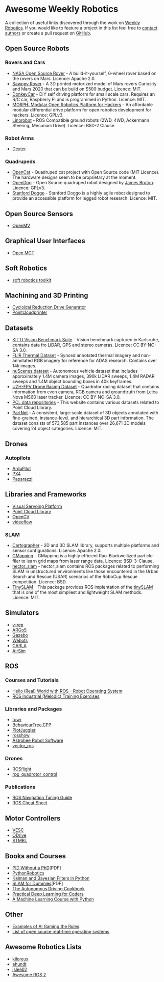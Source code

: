 # Awesome Weekly Robotics

A collection of useful links discovered through the work on [Weekly Robotics](https://weeklyrobotics.com/). If you would like to feature a project in this list feel free to [contact authors](mailto:contact@weeklyrobotics.com) or create a pull request on [GitHub](https://github.com/msadowski/awesome-weekly-robotics/pulls).

## Open Source Robots
### Rovers and Cars
 * [NASA Open Source Rover](https://github.com/nasa-jpl/open-source-rover) - A build-it-yourself, 6-wheel rover based on the rovers on Mars. Licence: Apache 2.0.
 * [Sawppy Rover](https://github.com/Roger-random/Sawppy_Rover) - A 3D printed motorized model of Mars rovers Curiosity and Mars 2020 that can be build on $500 budget. Licence: MIT.
 * [DonkeyCar](https://github.com/autorope/donkeycar) - DIY self driving platform for small scale cars. Requires an R/C car, Raspberry Pi and is programmed in Python. Licence: MIT.
 * [MORPH: Modular Open Robotics Platform for Hackers](https://github.com/roaldlemmens/morph) - An affordable modular differential drive platform for open robotics development for hackers. Licence: GPLv3.
 * [Linorobot](https://github.com/linorobot/linorobot) - ROS Compatible ground robots (2WD, 4WD, Ackermann Steering, Mecanum Drive). Licence: BSD-2 Clause.

### Robot Arms
 * [Dexter](http://hdrobotic.com/)

### Quadrupeds
 * [OpenCat](https://github.com/PetoiCamp/OpenCat) - Quadruped cat project with Open Source code (MIT Licence). The hardware designs seem to be proprietary at the moment.
 * [OpenDog](http://www.xrobots.co.uk/open-dog-the-open-source-robot/) - Open Source quadruped robot designed by [James Bruton](https://www.youtube.com/playlist?list=PLpwJoq86vov_PkA0bla0eiUTsCAPi_mZf). Licence: GPLv3.
 * [Stanford Doggo](https://github.com/Nate711/StanfordDoggoProject) - Stanford Doggo is a highly agile robot designed to provide an accessible platform for legged robot research. Licence: MIT.

## Open Source Sensors
 * [OpenMV](https://openmv.io/)

## Graphical User Interfaces
 * [Open MCT](https://github.com/nasa/openmct)

## Soft Robotics
 * [soft robotics toolkit](https://softroboticstoolkit.com/components)

## Machining and 3D Printing
 * [Cycloidal Reduction Drive Generator](https://github.com/mawildoer/cycloidal_generator)
 * [Pointcloudprinter](https://github.com/marian42/pointcloudprinter)

## Datasets
 * [KITTI Vision Benchmark Suite](http://www.cvlibs.net/datasets/kitti/) - Vision benchmark captured in Karlsruhe, contains data fro LiDAR, GPS and stereo cameras. Licence: CC BY-NC-SA 3.0.
 * [FLIR Thermal Dataset](https://www.flir.com/oem/adas/adas-dataset-form/) - Synced annotated thermal imagery and non-annotated RGB imagery for reference for ADAS research. Contains over 14k images.
 * [nuScenes dataset](https://www.nuscenes.org/overview) - Autonomous vehicle dataset that includes approximately 1.4M camera images, 390k LIDAR sweeps, 1.4M RADAR sweeps and 1.4M object bounding boxes in 40k keyframes.
 * [UZH-FPV Drone Racing Dataset](http://rpg.ifi.uzh.ch/uzh-fpv.html) - Quadrotor racing dataset that contains information from even camera, RGB camera and groundtruth from Leica Nova MS60 laser tracker. Licence: CC BY-NC-SA 3.0.
 * [PCL data repositories](http://pointclouds.org/media/) - This website contains various datasets related to Point Cloud Library.
 * [PartNet](https://cs.stanford.edu/~kaichun/partnet/) - A consistent, large-scale dataset of 3D objects annotated with fine-grained, instance-level, and hierarchical 3D part information. The dataset consists of 573,585 part instances over 26,671 3D models covering 24 object categories. Licence: MIT.

## Drones

### Autopilots
 * [ArduPilot](http://ardupilot.org/)
 * [PX4](https://px4.io/)
 * [Paparazzi](http://wiki.paparazziuav.org/wiki/Main_Page)


## Libraries and Frameworks
 * [Visual Servoing Platform](http://visp.inria.fr/#)
 * [Point Cloud Library](http://pointclouds.org/)
 * [OpenCV](https://opencv.org/)
 * [videoflow](https://github.com/videoflow/videoflow)

### SLAM
 * [Cartographer](https://github.com/googlecartographer/cartographer) - 2D and 3D SLAM library, supports multiple platforms and sensor configurations. Licence: Apache 2.0.
 * [GMapping](https://openslam-org.github.io/gmapping.html) - GMapping is a highly efficient Rao-Blackwellized particle filer to learn grid maps from laser range data. Licence: BSD-3-Clause.
 * [hector_slam](https://github.com/tu-darmstadt-ros-pkg/hector_slam) - hector_slam contains ROS packages related to performing SLAM in unstructured environments like those encountered in the Urban Search and Rescue (USAR) scenarios of the RoboCup Rescue competition. Licence: BSD.
 * [TinySLAM](http://wiki.ros.org/tiny_slam) - This package provides ROS implentation of the [tinySLAM](https://openslam.org/tinyslam.html) that is one of the most simpliest and lightweight SLAM methods. Licence: MIT.

## Simulators
 * [v-rep](http://www.coppeliarobotics.com/)
 * [ARGoS](https://www.argos-sim.info/)
 * [Gazebo](http://gazebosim.org/)
 * [Webots](https://cyberbotics.com/)
 * [CARLA](http://carla.org/)
 * [AirSim](https://github.com/microsoft/AirSim)

## ROS

### Courses and Tutorials
 * [Hello (Real) World with ROS – Robot Operating System](https://online-learning.tudelft.nl/courses/hello-real-world-with-ros-robot-operating-systems/)
 * [ROS Industrial (Melodic) Training Exercises](https://industrial-training-master.readthedocs.io/en/melodic/)

### Libraries and Packages
 * [towr](http://wiki.ros.org/towr)
 * [BehaviourTree.CPP](https://behaviortree.github.io/BehaviorTree.CPP/)
 * [PlotJuggler](https://github.com/facontidavide/PlotJuggler)
 * [rosshow](https://github.com/dheera/rosshow)
 * [Astrobee Robot Software](https://github.com/nasa/astrobee)
 * [vector_ros](https://github.com/betab0t/vector_ros)

### Drones
 * [ROSflight](http://docs.rosflight.org/en/latest/)
 * [rpg_quadrotor_control](https://github.com/uzh-rpg/rpg_quadrotor_control)

### Publications
 * [ROS Navigation Tuning Guide](http://kaiyuzheng.me/documents/navguide.pdf)
 * [ROS Cheat Sheet](https://www.clearpathrobotics.com/ros-robot-operating-system-cheat-sheet/)

## Motor Controllers
 * [VESC](https://vesc-project.com/)
 * [ODrive](https://odriverobotics.com/)
 * [STMBL](https://github.com/rene-dev/stmbl)

## Books and Courses
 * [PID Without a PhD](https://www.wescottdesign.com/articles/pid/pidWithoutAPhd.pdf)[PDF]
 * [PythonRobotics](https://github.com/AtsushiSakai/PythonRobotics)
 * [Kalman and Bayesian Filters in Python](https://github.com/rlabbe/Kalman-and-Bayesian-Filters-in-Python)
 * [SLAM for Dummies](https://dspace.mit.edu/bitstream/handle/1721.1/119149/16-412j-spring-2005/contents/projects/1aslam_blas_repo.pdf)[PDF]
 * [The Autonomous Driving Cookbook](https://github.com/Microsoft/AutonomousDrivingCookbook)
 * [Practical Deep Learning for Coders](https://course.fast.ai/index.html)
 * [A Machine Learning Course with Python](https://github.com/machinelearningmindset/machine-learning-course/blob/master/README.rst)

## Other
 * [Examples of AI Gaming the Rules](https://docs.google.com/spreadsheets/u/1/d/e/2PACX-1vRPiprOaC3HsCf5Tuum8bRfzYUiKLRqJmbOoC-32JorNdfyTiRRsR7Ea5eWtvsWzuxo8bjOxCG84dAg/pubhtml)
 * [List of open source real-time operating systems](https://www.osrtos.com/)

## Awesome Robotics Lists
 * [kiloreux](https://github.com/kiloreux/awesome-robotics)
 * [ahundt](https://github.com/ahundt/awesome-robotics)
 * [jslee02](https://github.com/jslee02/awesome-robotics-libraries/blob/master/README.md)
 * [Awesome ROS 2](https://github.com/fkromer/awesome-ros2#readme)
